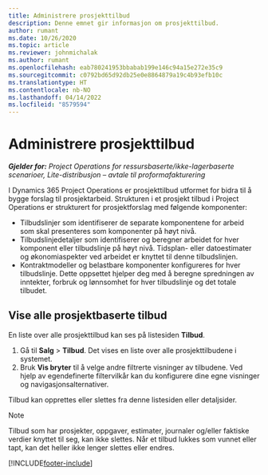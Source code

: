 ```yaml
---
title: Administrere prosjekttilbud
description: Denne emnet gir informasjon om prosjekttilbud.
author: rumant
ms.date: 10/26/2020
ms.topic: article
ms.reviewer: johnmichalak
ms.author: rumant
ms.openlocfilehash: eab780241953bbabab199e146c94a15e272e35c9
ms.sourcegitcommit: c0792bd65d92db25e0e8864879a19c4b93efb10c
ms.translationtype: HT
ms.contentlocale: nb-NO
ms.lasthandoff: 04/14/2022
ms.locfileid: "8579594"
---
```

# <a name="manage-project-quotes"></a>Administrere prosjekttilbud

_**Gjelder for:** Project Operations for ressursbaserte/ikke-lagerbaserte scenarioer, Lite-distribusjon – avtale til proformafakturering_

I Dynamics 365 Project Operations er prosjekttilbud utformet for bidra til å bygge forslag til prosjektarbeid. Strukturen i et prosjekt tilbud i Project Operations er strukturert for prosjektforslag med følgende komponenter:

  - Tilbudslinjer som identifiserer de separate komponentene for arbeid som skal presenteres som komponenter på høyt nivå.
  - Tilbudslinjedetaljer som identifiserer og beregner arbeidet for hver komponent eller tilbudslinje på høyt nivå. Tidsplan- eller datoestimater og økonomiaspekter ved arbeidet er knyttet til denne tilbudslinjen.
  - Kontraktmodeller og belastbare komponenter konfigureres for hver tilbudslinje. Dette oppsettet hjelper deg med å beregne spredningen av inntekter, forbruk og lønnsomhet for hver tilbudslinje og det totale tilbudet.

## <a name="view-all-project-based-quotes"></a>Vise alle prosjektbaserte tilbud

En liste over alle prosjekttilbud kan ses på listesiden **Tilbud**. 

1. Gå til **Salg** > **Tilbud**. Det vises en liste over alle prosjekttilbudene i systemet. 
2. Bruk **Vis bryter** til å velge andre filtrerte visninger av tilbudene. Ved hjelp av egendefinerte filtervilkår kan du konfigurere dine egne visninger og navigasjonsalternativer.

Tilbud kan opprettes eller slettes fra denne listesiden eller detaljsider.

 > [!NOTE]
 > Tilbud som har prosjekter, oppgaver, estimater, journaler og/eller faktiske verdier knyttet til seg, kan ikke slettes. Når et tilbud lukkes som vunnet eller tapt, kan det heller ikke lenger slettes eller endres. 


[!INCLUDE[footer-include](../../includes/footer-banner.md)]
